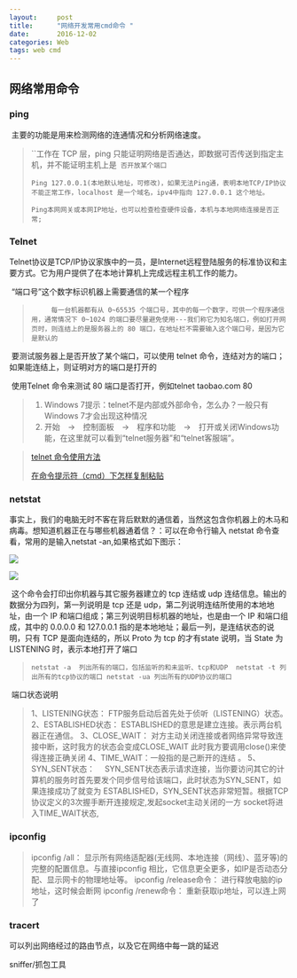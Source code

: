 ```yaml
---
layout:     post
title:      "网络开发常用cmd命令 "
date:       2016-12-02 
categories: Web
tags: web cmd
---
```






##                           **网络常用命令**

### ping

​       主要的功能是用来检测网络的连通情况和分析网络速度。

> ``工作在 TCP 层，ping 只能证明网络是否通达，即数据可否传送到指定主机，并不能证明主机上是`
> 否开放某个端口` 
>
> `Ping 127.0.0.1(本地默认地址，可修改)，如果无法Ping通，表明本地TCP/IP协议不能正常工作，localhost 是一个域名，ipv4中指向 127.0.0.1 这个地址。`
>
> `Ping本网网关或本网IP地址，也可以检查检查硬件设备，本机与本地网络连接是否正常;`

### Telnet

​        Telnet协议是TCP/IP协议家族中的一员，是Internet远程登陆服务的标准协议和主要方式。它为用户提供了在本地计算机上完成远程主机工作的能力。

​        “端口号”这个数字标识机器上需要通信的某一个程序 

> `     每一台机器都有从 0~65535 个端口号，其中的每一个数字，可供一个程序通信用，通常情况下 0~1024 的端口要尽量避免使用---我们称它为知名端口，例如打开网页时，则连结上的是服务器上的 80 端口，在地址栏不需要输入这个端口号，是因为它是默认的` 

​          要测试服务器上是否开放了某个端口，可以使用 telnet 命令，连结对方的端口；如果能连结上，则证明对方的端口是打开的 

​         使用Telnet 命令来测试 80 端口是否打开，例如telnet taobao.com 80

> 1. Windows 7提示：telnet不是内部或外部命令，怎么办？一般只有Windows 7才会出现这种情况
> 2. 开始　→　控制面板　→　程序和功能　→　打开或关闭Windows功能，在这里就可以看到“telnet服务器”和“telnet客服端”。

> [telnet 命令使用方法](https://www.cnblogs.com/ylcms/p/7250129.html)
>
> [在命令提示符（cmd）下怎样复制粘贴](https://jingyan.baidu.com/article/1876c852bcab82890b13768f.html)

### **netstat**

​        事实上，我们的电脑无时不客在背后默默的通信着，当然这包含你机器上的木马和病毒。想知道机器正在与哪些机器通着信？：可以在命令行输入 netstat 命令查看，常用的是输入netstat -an,如果格式如下图示： 

![](C:\Users\Qi\Desktop\netstat.PNG)

![](C:\Users\Qi\Desktop\捕获.JPG)

​         这个命令会打印出你机器与其它服务器建立的 tcp 连结或 udp 连结信息。输出的数据分为四列，第一列说明是 tcp 还是 udp，第二列说明连结所使用的本地地址，由一个 IP 和端口组成；第三列说明目标机器的地址，也是由一个 IP 和端口组成，其中的 0.0.0.0 和 127.0.0.1 指的是本地地址；最后一列，是连结状态的说明，只有 TCP 是面向连结的，所以 Proto 为 tcp 的才有state 说明，当 State 为 LISTENING 时，表示本地打开了端口 

> `netstat -a  列出所有的端口，包括监听的和未监听、tcp和UDP 
> netstat -t 列出所有的tcp协议的端口
> netstat -ua 列出所有的UDP协议的端口`

​      端口状态说明

> 1、LISTENING状态：  FTP服务启动后首先处于侦听（LISTENING）状态。
> 2、ESTABLISHED状态： ESTABLISHED的意思是建立连接。表示两台机器正在通信。
> 3、CLOSE_WAIT：   对方主动关闭连接或者网络异常导致连接中断，这时我方的状态会变成CLOSE_WAIT 此时我方要调用close()来使得连接正确关闭
> 4、TIME_WAIT：一般指的是己断开的连结 。
> 5、SYN_SENT状态：　 SYN_SENT状态表示请求连接，当你要访问其它的计算机的服务时首先要发个同步信号给该端口，此时状态为SYN_SENT，如果连接成功了就变为 ESTABLISHED，SYN_SENT状态非常短暂。根据TCP协议定义的3次握手断开连接规定,发起socket主动关闭的一方 socket将进入TIME_WAIT状态,

### ipconfig

> ipconfig /all： 显示所有网络适配器(无线网、本地连接（网线）、蓝牙等)的完整的配置信息。与直接ipconfig 相比，它信息更全更多，如IP是否动态分配、显示网卡的物理地址等。
> ipconfig /release命令： 进行释放电脑的ip地址，这时候会断网
> ipconfig /renew命令： 重新获取ip地址，可以连上网了

### tracert

可以列出网络经过的路由节点，以及它在网络中每一跳的延迟

sniffer/抓包工具